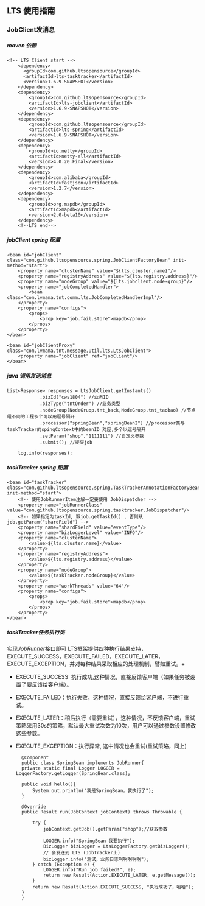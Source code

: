 ## LTS 使用指南
### JobClient发消息
##### maven 依赖
    <!-- LTS Client start -->
        <dependency>
          <groupId>com.github.ltsopensource</groupId>
          <artifactId>lts-tasktracker</artifactId>
          <version>1.6.9-SNAPSHOT</version>
        </dependency>
    	<dependency>
			<groupId>com.github.ltsopensource</groupId>
			<artifactId>lts-jobclient</artifactId>
			<version>1.6.9-SNAPSHOT</version>
		</dependency>
		<dependency>
			<groupId>com.github.ltsopensource</groupId>
			<artifactId>lts-spring</artifactId>
			<version>1.6.9-SNAPSHOT</version>
		</dependency>
		<dependency>
			<groupId>io.netty</groupId>
			<artifactId>netty-all</artifactId>
			<version>4.0.20.Final</version>
		</dependency>
		<dependency>
			<groupId>com.alibaba</groupId>
			<artifactId>fastjson</artifactId>
			<version>1.2.7</version>
		</dependency>
		<dependency>
			<groupId>org.mapdb</groupId>
			<artifactId>mapdb</artifactId>
			<version>2.0-beta10</version>
		</dependency>
		<!--LTS end-->

##### jobClient spring 配置
    <bean id="jobClient" class="com.github.ltsopensource.spring.JobClientFactoryBean" init-method="start">
        <property name="clusterName" value="${lts.cluster.name}"/>
        <property name="registryAddress" value="${lts.registry.address}"/>
        <property name="nodeGroup" value="${lts.jobclient.node-group}"/>
        <property name="jobCompletedHandler">
            <bean class="com.lvmama.tnt.comm.lts.JobCompletedHandlerImpl"/>
        </property>
        <property name="configs">
            <props>
                <prop key="job.fail.store">mapdb</prop>
            </props>
        </property>
    </bean>

    <bean id="jobClientProxy" class="com.lvmama.tnt.message.util.lts.LtsJobClient">
        <property name="jobClient" ref="jobClient"/>
    </bean>
##### java 调用发送消息

    List<Response> responses = LtsJobClient.getInstants()
                .bizId("cws1804") //业务ID
                .bizType("tntOrder") //业务类型
                .nodeGroup(NodeGruop.tnt_back,NodeGruop.tnt_taobao) //节点组不同的工程多个可以用逗号隔开
                .processor("springBean","springBean2") //processor类与taskTracker的spingContext中的beanID 对应,多个以逗号隔开
                .setParam("shop","1111111") //自定义参数
                .submit(); //提交job

        log.info(responses);
##### taskTracker spring 配置
    <bean id="taskTracker" class="com.github.ltsopensource.spring.TaskTrackerAnnotationFactoryBean" init-method="start">
        <!-- 使用JobRunnerItem注解一定要使用 JobDispatcher -->
        <property name="jobRunnerClass" value="com.github.ltsopensource.spring.tasktracker.JobDispatcher"/>
        <!-- 如果指定为taskId, 取job.getTaskId() , 否则从 job.getParam("shardField") -->
        <property name="shardField" value="eventType"/>
        <property name="bizLoggerLevel" value="INFO"/>
        <property name="clusterName">
        	<value>${lts.cluster.name}</value>
        </property>
        <property name="registryAddress">
        	<value>${lts.registry.address}</value>
        </property>
        <property name="nodeGroup">
        	<value>${taskTracker.nodeGroup}</value>
        </property>
        <property name="workThreads" value="64"/>
        <property name="configs">
            <props>
                <prop key="job.fail.store">mapdb</prop>
            </props>
        </property>
    </bean>
##### taskTracker任务执行类
实现*JobRunner*接口即可
LTS框架提供四种执行结果支持，EXECUTE_SUCCESS，EXECUTE_FAILED，EXECUTE_LATER，EXECUTE_EXCEPTION，并对每种结果采取相应的处理机制，譬如重试。+

* EXECUTE_SUCCESS: 执行成功,这种情况，直接反馈客户端（如果任务被设置了要反馈给客户端）。
* EXECUTE_FAILED：执行失败，这种情况，直接反馈给客户端，不进行重试。
* EXECUTE_LATER：稍后执行（需要重试），这种情况，不反馈客户端，重试策略采用30s的策略，默认最大重试次数为10次，用户可以通过参数设置修改这些参数。
* EXECUTE_EXCEPTION：执行异常, 这中情况也会重试(重试策略，同上)






        @Component
        public class SpringBean implements JobRunner{
        private static final Logger LOGGER = LoggerFactory.getLogger(SpringBean.class);

        public void hello(){
            System.out.println("我是SpringBean，我执行了");
        }

        @Override
        public Result run(JobContext jobContext) throws Throwable {

            try {
                jobContext.getJob().getParam("shop");//获取参数

                LOGGER.info("SpringBean 我要执行");
                BizLogger bizLogger = LtsLoggerFactory.getBizLogger();
                // 会发送到 LTS (JobTracker上)
                bizLogger.info("测试，业务日志啊啊啊啊啊");
            } catch (Exception e) {
                LOGGER.info("Run job failed!", e);
                return new Result(Action.EXECUTE_LATER, e.getMessage());
            }
            return new Result(Action.EXECUTE_SUCCESS, "执行成功了，哈哈");
        }
        }